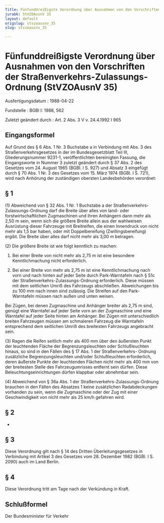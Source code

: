 ```yaml
---
Title: Fünfunddreißigste Verordnung über Ausnahmen von den Vorschriften der Straßenverkehrs-Zulassungs-Ordnung
jurabk: StVZOAusnV 35
layout: default
origslug: stvzoausnv_35
slug: stvzoausnv_35

---
```


# Fünfunddreißigste Verordnung über Ausnahmen von den Vorschriften der Straßenverkehrs-Zulassungs-Ordnung (StVZOAusnV 35)

Ausfertigungsdatum
:   1988-04-22

Fundstelle
:   BGBl I: 1988, 562

Zuletzt geändert durch
:   Art. 2 Abs. 3 V v. 24.4.1992 I 965


## Eingangsformel

Auf Grund des § 6 Abs. 1 Nr. 3 Buchstabe a in Verbindung mit Abs. 3
des Straßenverkehrsgesetzes in der im Bundesgesetzblatt Teil III,
Gliederungsnummer 9231-1, veröffentlichten bereinigten Fassung, die
Eingangsworte in Nummer 3 zuletzt geändert durch § 37 Abs. 2 des
Gesetzes vom 24. August 1965 (BGBl. I S. 927) und Absatz 3 eingefügt
durch § 70 Abs. 1 Nr. 3 des Gesetzes vom 15. März 1974 (BGBl. I S.
721), wird nach Anhörung der zuständigen obersten Landesbehörden
verordnet:


## § 1

(1) Abweichend von § 32 Abs. 1 Nr. 1 Buchstabe a der Straßenverkehrs-
Zulassungs-Ordnung darf die Breite über alles von land- oder
forstwirtschaftlichen Zugmaschinen und ihren Anhängern dann mehr als
2,50 m sein, wenn sich die größere Breite allein aus der wahlweisen
Ausrüstung dieser Fahrzeuge mit Breitreifen, die einen Innendruck von
nicht mehr als 1,5 bar haben, oder mit Doppelbereifung
(Zwillingsbereifung) ergibt. Die Breite über alles darf nicht mehr als
3,00 m betragen.

(2) Die größere Breite ist wie folgt kenntlich zu machen:

1.  Bei einer Breite von nicht mehr als 2,75 m ist eine besondere
    Kenntlichmachung nicht erforderlich.


2.  Bei einer Breite von mehr als 2,75 m ist eine Kenntlichmachung nach
    vorn und nach hinten auf jeder Seite durch Park-Warntafeln nach § 51c
    der Straßenverkehrs-Zulassungs-Ordnung erforderlich. Diese müssen mit
    dem seitlichen Umriß des Fahrzeugs abschließen. Abweichungen bis zu
    100 mm nach innen sind zulässig. Die Streifen auf den Park-Warntafeln
    müssen nach außen und unten weisen.



Bei Zügen, bei denen Zugmaschine und Anhänger breiter als 2,75 m sind,
genügt eine Warntafel auf jeder Seite vorn an der Zugmaschine und eine
Warntafel auf jeder Seite hinten am Anhänger. Bei Zügen mit
unterschiedlich breiten Fahrzeugen müssen am schmaleren Fahrzeug die
Warntafeln entsprechend dem seitlichen Umriß des breitesten Fahrzeugs
angebracht sein.

(3) Ragen die Reifen seitlich mehr als 400 mm über den äußersten Punkt
der leuchtenden Fläche der Begrenzungsleuchten oder Schlußleuchten
hinaus, so sind in den Fällen des § 17 Abs. 1 der Straßenverkehrs-
Ordnung zusätzliche Begrenzungsleuchten und/oder Schlußleuchten
erforderlich, deren äußerste Punkte der leuchtenden Flächen nicht mehr
als 400 mm von der breitesten Stelle des Fahrzeugumrisses entfernt
sein dürfen. Diese Beleuchtungseinrichtungen dürfen klappbar oder
abnehmbar sein.

(4) Abweichend von § 36a Abs. 1 der Straßenverkehrs-Zulassungs-Ordnung
brauchen in den Fällen des Absatzes 1 keine zusätzlichen
Radabdeckungen vorhanden zu sein, wenn die Zugmaschine oder der Zug
mit einer Geschwindigkeit von nicht mehr als 25 km/h gefahren wird.


## § 2

-


## § 3

Diese Verordnung gilt nach § 14 des Dritten Überleitungsgesetzes in
Verbindung mit Artikel 3 des Gesetzes vom 28. Dezember 1982 (BGBl. I
S. 2090) auch im Land Berlin.


## § 4

Diese Verordnung tritt am Tage nach der Verkündung in Kraft.


## Schlußformel

Der Bundesminister für Verkehr

